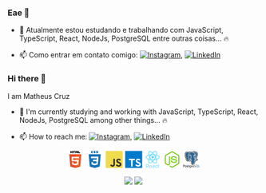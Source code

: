 ### Eae 🤙 

<!-- - 🔭 I’m currently working on ... -->
- 🌱 Atualmente estou estudando e trabalhando com JavaScript, TypeScript, React, NodeJs, PostgreSQL entre outras coisas... :fire:
<!-- - 👯 I’m looking to collaborate on ...
- 🤔 I’m looking for help with ...
- 💬 Ask me about ... -->
- 📫 Como entrar em contato comigo:  <a href="https://www.instagram.com/theusccruz/"><img src="https://camo.githubusercontent.com/c9dacf0f25a1489fdbc6c0d2b41cda58b77fa210a13a886d6f99e027adfbd358/68747470733a2f2f6564656e742e6769746875622e696f2f537570657254696e7949636f6e732f696d616765732f7376672f696e7374616772616d2e737667" width="25" height="25" alt="Instagram"></a>,  <a href="https://www.linkedin.com/in/matheusccruz"><img src="https://camo.githubusercontent.com/c8a9c5b414cd812ad6a97a46c29af67239ddaeae08c41724ff7d945fb4c047e5/68747470733a2f2f6564656e742e6769746875622e696f2f537570657254696e7949636f6e732f696d616765732f7376672f6c696e6b6564696e2e737667" width="25" height="25" alt="LinkedIn"></a>





<!-- - 😄 Pronouns: ...
- ⚡ Fun fact: ... -->

### Hi there 🤙  
I am Matheus Cruz

<!-- - 🔭 I’m currently working on ... -->
- 🌱 I'm currently studying and working with JavaScript, TypeScript, React, NodeJs, PostgreSQL among other things... :fire:
<!-- - 👯 I’m looking to collaborate on ...
- 🤔 I’m looking for help with ...
- 💬 Ask me about ... -->
- 📫 How to reach me:  <a href="https://www.instagram.com/theusccruz/"><img src="https://camo.githubusercontent.com/c9dacf0f25a1489fdbc6c0d2b41cda58b77fa210a13a886d6f99e027adfbd358/68747470733a2f2f6564656e742e6769746875622e696f2f537570657254696e7949636f6e732f696d616765732f7376672f696e7374616772616d2e737667" width="25" height="25" alt="Instagram"></a>,  <a href="https://www.linkedin.com/in/matheusccruz"><img src="https://camo.githubusercontent.com/c8a9c5b414cd812ad6a97a46c29af67239ddaeae08c41724ff7d945fb4c047e5/68747470733a2f2f6564656e742e6769746875622e696f2f537570657254696e7949636f6e732f696d616765732f7376672f6c696e6b6564696e2e737667" width="25" height="25" alt="LinkedIn"></a>
<!-- - 😄 Pronouns: ...
- ⚡ Fun fact: ... -->


<p align="center">
  <img src="https://raw.githubusercontent.com/devicons/devicon/master/icons/html5/html5-original-wordmark.svg" alt="html5"  width="35" height="35"/>
  <img src="https://raw.githubusercontent.com/devicons/devicon/master/icons/css3/css3-plain-wordmark.svg" alt="css3"  width="35" height="35"/> 
  <img src="https://raw.githubusercontent.com/devicons/devicon/master/icons/javascript/javascript-original.svg" alt="javascript" width="35" height="35"/>  
  <img src="https://raw.githubusercontent.com/devicons/devicon/master/icons/typescript/typescript-original.svg" alt="typescript" width="35" height="35"/>
  <img src="https://raw.githubusercontent.com/devicons/devicon/master/icons/react/react-original-wordmark.svg" alt="react" width="35" height="35"/> 
  <img src="https://raw.githubusercontent.com/devicons/devicon/master/icons/nodejs/nodejs-plain.svg" alt="nodejs" width="35" height="35"/>
  <img src="https://raw.githubusercontent.com/devicons/devicon/master/icons/postgresql/postgresql-original-wordmark.svg" alt="postgresql" width="35" height="35"/>
</p>

<p align="center">
  <img src="https://github-readme-stats.vercel.app/api?username=theusccruz&show_icons=true" />
  <img src="https://github-readme-stats.vercel.app/api/top-langs/?username=theusccruz&&layout=compact" />
</p>




